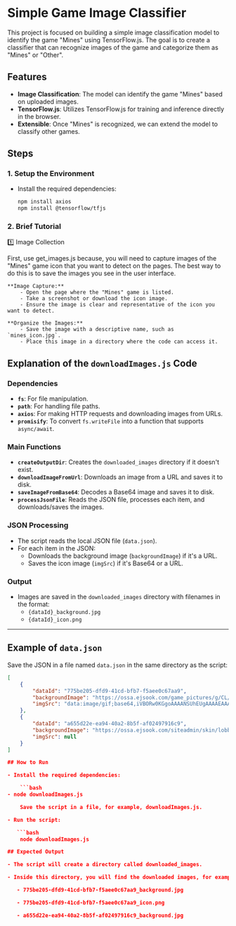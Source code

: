 # Simple Game Image Classifier

This project is focused on building a simple image classification model to identify the game "Mines" using TensorFlow.js. The goal is to create a classifier that can recognize images of the game and categorize them as "Mines" or "Other".

## Features

- **Image Classification**: The model can identify the game "Mines" based on uploaded images.
- **TensorFlow.js**: Utilizes TensorFlow.js for training and inference directly in the browser.
- **Extensible**: Once "Mines" is recognized, we can extend the model to classify other games.

## Steps

### 1. Setup the Environment

- Install the required dependencies:
  ```bash
  npm install axios
  npm install @tensorflow/tfjs

### 2. Brief Tutorial

1️⃣ Image Collection

First, use get_images.js because, you will need to capture images of the "Mines" game icon that you want to detect on the pages. The best way to do this is to save the images you see in the user interface.

    **Image Capture:**
        - Open the page where the "Mines" game is listed.
        - Take a screenshot or download the icon image.
        - Ensure the image is clear and representative of the icon you want to detect.

    **Organize the Images:**
        - Save the image with a descriptive name, such as `mines_icon.jpg`.
        - Place this image in a directory where the code can access it.

## Explanation of the `downloadImages.js` Code

### Dependencies

- **`fs`**: For file manipulation.
- **`path`**: For handling file paths.
- **`axios`**: For making HTTP requests and downloading images from URLs.
- **`promisify`**: To convert `fs.writeFile` into a function that supports `async/await`.

### Main Functions

- **`createOutputDir`**: Creates the `downloaded_images` directory if it doesn't exist.
- **`downloadImageFromUrl`**: Downloads an image from a URL and saves it to disk.
- **`saveImageFromBase64`**: Decodes a Base64 image and saves it to disk.
- **`processJsonFile`**: Reads the JSON file, processes each item, and downloads/saves the images.

### JSON Processing

- The script reads the local JSON file (`data.json`).
- For each item in the JSON:
  - Downloads the background image (`backgroundImage`) if it's a URL.
  - Saves the icon image (`imgSrc`) if it's Base64 or a URL.

### Output

- Images are saved in the `downloaded_images` directory with filenames in the format:
  - `{dataId}_background.jpg`
  - `{dataId}_icon.png`

---

## Example of `data.json`

Save the JSON in a file named `data.json` in the same directory as the script:

```json
[
    {
        "dataId": "775be205-dfd9-41cd-bfb7-f5aee0c67aa9",
        "backgroundImage": "https://ossa.ejsook.com/game_pictures/g/CL/200/3/2001007/default.avif",
        "imgSrc": "data:image/gif;base64,iVBORw0KGgoAAAANSUhEUgAAAAEAAAABCAYAAAAfFcSJAAAADUlEQVQImWNgYGBgAAAABQABh6FO1AAAAABJRU5ErkJggg=="
    },
    {
        "dataId": "a655d22e-ea94-40a2-8b5f-af02497916c9",
        "backgroundImage": "https://ossa.ejsook.com/siteadmin/skin/lobby_asset/common/web/home/btn_sc_on_2.avif?manualVersion=1&version=8311848029",
        "imgSrc": null
    }
]

## How to Run

- Install the required dependencies:

    ```bash
- node downloadImages.js

    Save the script in a file, for example, downloadImages.js.

- Run the script:

   ```bash
    node downloadImages.js

## Expected Output

- The script will create a directory called downloaded_images.

- Inside this directory, you will find the downloaded images, for example:

   - 775be205-dfd9-41cd-bfb7-f5aee0c67aa9_background.jpg

   - 775be205-dfd9-41cd-bfb7-f5aee0c67aa9_icon.png

   - a655d22e-ea94-40a2-8b5f-af02497916c9_background.jpg